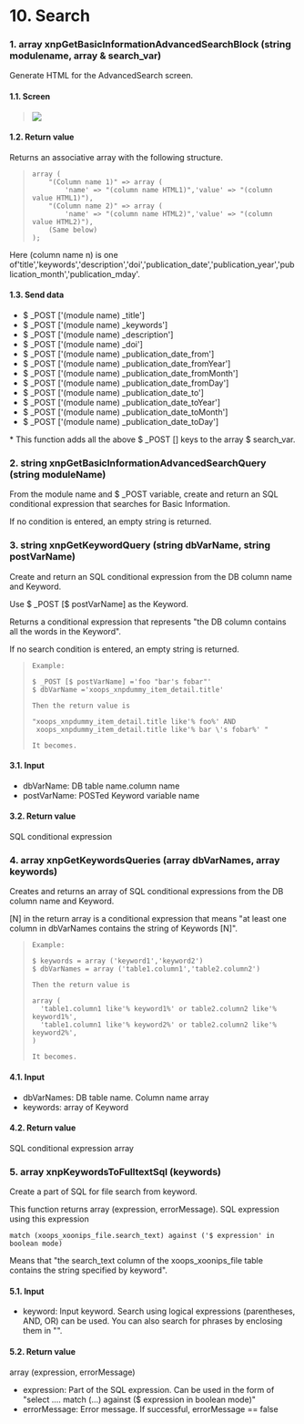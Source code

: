 # 10. Search

### 1. array xnpGetBasicInformationAdvancedSearchBlock \(string modulename, array & search\_var\)

Generate HTML for the AdvancedSearch screen.

#### 1.1. Screen

> ![](https://xoonips.osdn.jp/manuals/commonlib-340/images/xnpGetBasicInformationAdvancedSearchBlock.gif)

#### 1.2. Return value

Returns an associative array with the following structure.

> ```text
> array (
>     "(Column name 1)" => array ( 
>         'name' => "(column name HTML1)",'value' => "(column value HTML1)"),
>     "(Column name 2)" => array (
>         'name' => "(column name HTML2)",'value' => "(column value HTML2)"),
>     (Same below)
> );
> ```

Here \(column name n\) is one of'title','keywords','description','doi','publication\_date','publication\_year','publication\_month','publication\_mday'.

#### 1.3. Send data

* $ \_POST \['\(module name\) \_title'\]
* $ \_POST \['\(module name\) \_keywords'\]
* $ \_POST \['\(module name\) \_description'\]
* $ \_POST \['\(module name\) \_doi'\]
* $ \_POST \['\(module name\) \_publication\_date\_from'\]
* $ \_POST \['\(module name\) \_publication\_date\_fromYear'\]
* $ \_POST \['\(module name\) \_publication\_date\_fromMonth'\]
* $ \_POST \['\(module name\) \_publication\_date\_fromDay'\]
* $ \_POST \['\(module name\) \_publication\_date\_to'\]
* $ \_POST \['\(module name\) \_publication\_date\_toYear'\]
* $ \_POST \['\(module name\) \_publication\_date\_toMonth'\]
* $ \_POST \['\(module name\) \_publication\_date\_toDay'\]

\* This function adds all the above $ \_POST \[\] keys to the array $ search\_var.

### 2. string xnpGetBasicInformationAdvancedSearchQuery \(string moduleName\)

From the module name and $ \_POST variable, create and return an SQL conditional expression that searches for Basic Information.

If no condition is entered, an empty string is returned.

### 3. string xnpGetKeywordQuery \(string dbVarName, string postVarName\)

Create and return an SQL conditional expression from the DB column name and Keyword.

Use $ \_POST \[$ postVarName\] as the Keyword.

Returns a conditional expression that represents "the DB column contains all the words in the Keyword".

If no search condition is entered, an empty string is returned.

> ```text
> Example:
>
> $ _POST [$ postVarName] ='foo "bar's fobar"'
> $ dbVarName ='xoops_xnpdummy_item_detail.title'
>
> Then the return value is
>
> "xoops_xnpdummy_item_detail.title like'% foo%' AND 
>  xoops_xnpdummy_item_detail.title like'% bar \'s fobar%' "
>
> It becomes.
> ```

#### 3.1. Input

* dbVarName: DB table name.column name
* postVarName: POSTed Keyword variable name

#### 3.2. Return value

SQL conditional expression

### 4. array xnpGetKeywordsQueries \(array dbVarNames, array keywords\)

Creates and returns an array of SQL conditional expressions from the DB column name and Keyword.

\[N\] in the return array is a conditional expression that means "at least one column in dbVarNames contains the string of Keywords \[N\]".

> ```text
> Example:
>
> $ keywords = array ('keyword1','keyword2')
> $ dbVarNames = array ('table1.column1','table2.column2')
>
> Then the return value is
>
> array (
>   'table1.column1 like'% keyword1%' or table2.column2 like'% keyword1%',
>   'table1.column1 like'% keyword2%' or table2.column2 like'% keyword2%',
> )
>
> It becomes.
> ```

#### 4.1. Input

* dbVarNames: DB table name. Column name array
* keywords: array of Keyword

#### 4.2. Return value

SQL conditional expression array

### 5. array xnpKeywordsToFulltextSql \(keywords\)

Create a part of SQL for file search from keyword.

This function returns array \(expression, errorMessage\). SQL expression using this expression

```text
match (xoops_xoonips_file.search_text) against ('$ expression' in boolean mode) 
```

Means that "the search\_text column of the xoops\_xoonips\_file table contains the string specified by keyword".

#### 5.1. Input

* keyword: Input keyword. Search using logical expressions \(parentheses, AND, OR\) can be used. You can also search for phrases by enclosing them in "".

#### 5.2. Return value

array \(expression, errorMessage\)

* expression: Part of the SQL expression. Can be used in the form of "select .... match \(...\) against \($ expression in boolean mode\)"
* errorMessage: Error message. If successful, errorMessage == false

